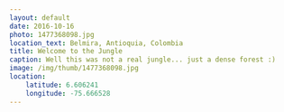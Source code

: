 ```yaml
---
layout: default
date: 2016-10-16
photo: 1477368098.jpg
location_text: Belmira, Antioquia, Colombia
title: Welcome to the Jungle
caption: Well this was not a real jungle... just a dense forest :)
image: /img/thumb/1477368098.jpg
location:
    latitude: 6.606241
    longitude: -75.666528
---
```

